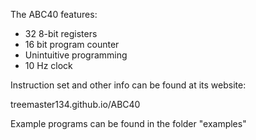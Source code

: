 The ABC40 features:

- 32 8-bit registers
- 16 bit program counter
- Unintuitive programming
- 10 Hz clock

Instruction set and other info can be found at its website:

treemaster134.github.io/ABC40

Example programs can be found in the folder "examples"